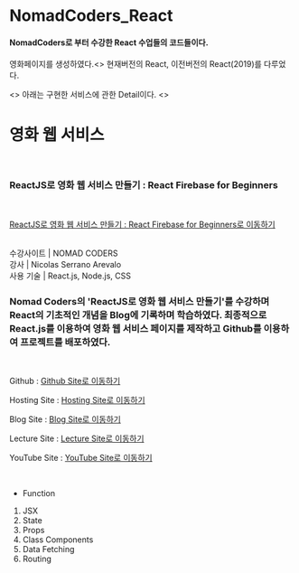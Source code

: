 # NomadCoders_React

#### NomadCoders로 부터 수강한 React 수업들의 코드들이다.

영화페이지를 생성하였다.<>
현재버전의 React, 이전버전의 React(2019)를 다루었다.

<>
아래는 구현한 서비스에 관한 Detail이다.
<>


# 영화 웹 서비스
<br/>

### ReactJS로 영화 웹 서비스 만들기 : React Firebase for Beginners

<br/>

[ReactJS로 영화 웹 서비스 만들기 : React Firebase for Beginners로 이동하기](https://nomadcoders.co/react-for-beginners)

<br/>
수강사이트 | NOMAD CODERS <br/>
강사 | Nicolas Serrano Arevalo <br/>
사용 기술 | React.js, Node.js, CSS <br/>

### Nomad Coders의 'ReactJS로 영화 웹 서비스 만들기'를 수강하며 React의 기초적인 개념을 Blog에 기록하며 학습하였다. 최종적으로 React.js를 이용하여 영화 웹 서비스 페이지를 제작하고 Github를 이용하여 프로젝트를 배포하였다.

<br/>

Github : [Github Site로 이동하기](https://github.com/ddo0ii/NomadCoders_React/tree/main/react-for-begginners)

Hosting Site : [Hosting Site로 이동하기](https://ddo0ii.github.io/Twitter_React_NomadCoders)

Blog Site : [Blog Site로 이동하기](https://ddo-development.tistory.com/category/React/ReactJS%EB%A1%9C%20%EC%98%81%ED%99%94%20%EC%9B%B9%20%EC%84%9C%EB%B9%84%EC%8A%A4%20%EB%A7%8C%EB%93%A4%EA%B8%B0)

Lecture Site : [Lecture Site로 이동하기](https://nomadcoders.co/react-for-beginners)

YouTube Site : [YouTube Site로 이동하기]()

<br/>

- Function <br/>
1. JSX
2. State
3. Props
4. Class Components
5. Data Fetching
6. Routing
